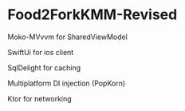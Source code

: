 # Food2ForkKMM-Revised

   Moko-MVvvm for SharedViewModel
   
   SwiftUi for ios client
   
   SqlDelight for caching
   
   Multiplatform DI injection (PopKorn)
   
   Ktor for networking
        

